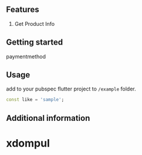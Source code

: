 
## Features

1. Get Product Info

## Getting started

paymentmethod

## Usage

add to your pubspec flutter project
to `/example` folder. 

```dart
const like = 'sample';
```

## Additional information
# xdompul
